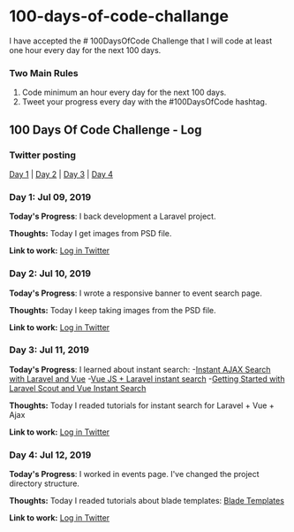 # 100-days-of-code-challange
I have accepted the # 100DaysOfCode Challenge that I will code at least one hour every day for the next 100 days.

### Two Main Rules
1.  Code minimum an hour every day for the next 100 days.
2.  Tweet your progress every day with the #100DaysOfCode hashtag.

## 100 Days Of Code Challenge - Log

### Twitter posting
[Day 1](https://twitter.com/FabioVanderlei/status/1148431575887093763) | [Day 2](https://twitter.com/FabioVanderlei/status/1148806745512435714) | [Day 3](https://twitter.com/FabioVanderlei/status/1149160032585551872) | [Day 4](https://twitter.com/FabioVanderlei/status/1149860824485441536)


### Day 1: Jul 09, 2019
**Today's Progress**: I back development a Laravel project.

**Thoughts:** Today I get images from PSD file.

**Link to work:** [Log in Twitter](https://twitter.com/FabioVanderlei/status/1148431575887093763)
 
### Day 2: Jul 10, 2019
**Today's Progress**: I wrote a responsive banner to event search page.

**Thoughts:** Today I keep taking images from the PSD file.

**Link to work:** [Log in Twitter](https://twitter.com/FabioVanderlei/status/1148806745512435714)

### Day 3: Jul 11, 2019
**Today's Progress**: I learned about instant search:
-[Instant AJAX Search with Laravel and Vue](https://pineco.de/instant-ajax-search-laravel-vue/)
-[Vue JS + Laravel instant search](https://gist.github.com/davidtrushkov/5b58f0721c8b4686316dcd57ab74b000)
-[Getting Started with Laravel Scout and Vue Instant Search](https://www.algolia.com/doc/framework-integration/laravel/tutorials/getting-started-with-laravel-scout-vuejs/)

**Thoughts:** Today I readed tutorials for instant search for Laravel + Vue + Ajax

**Link to work:** [Log in Twitter](https://twitter.com/FabioVanderlei/status/1149160032585551872)

### Day 4: Jul 12, 2019
**Today's Progress**: I worked in events page. I've changed the project directory structure.

**Thoughts:** Today I readed tutorials about blade templates:
[Blade Templates](https://laravel.com/docs/5.6/blade)

**Link to work:** [Log in Twitter](https://twitter.com/FabioVanderlei/status/1149860824485441536)